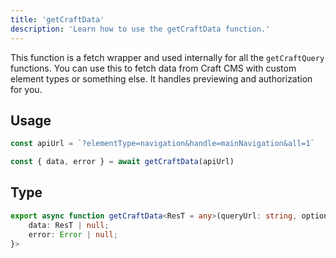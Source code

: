 ```yaml
---
title: 'getCraftData'
description: 'Learn how to use the getCraftData function.'
---
```


This function is a fetch wrapper and used internally for all the `getCraftQuery` functions. 
You can use this to fetch data from Craft CMS with custom element types or something else. It handles previewing and authorization for you.

## Usage

```ts
const apiUrl = `?elementType=navigation&handle=mainNavigation&all=1`

const { data, error } = await getCraftData(apiUrl)
```

## Type

```ts
export async function getCraftData<ResT = any>(queryUrl: string, options?: RequestInit): Promise<{
    data: ResT | null;
    error: Error | null;
}>
```